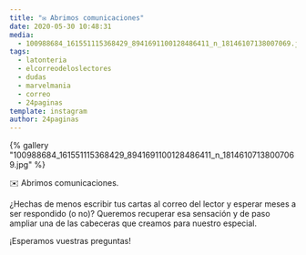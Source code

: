 ```yaml
---
title: "✉️ Abrimos comunicaciones"
date: 2020-05-30 10:48:31
media: 
  - 100988684_161551115368429_8941691100128486411_n_18146107138007069.jpg
tags: 
  - latonteria
  - elcorreodeloslectores
  - dudas
  - marvelmania
  - correo
  - 24paginas
template: instagram
author: 24paginas
---
```


{% gallery "100988684_161551115368429_8941691100128486411_n_18146107138007069.jpg" %}

✉️ Abrimos comunicaciones.

¿Hechas de menos escribir tus cartas al correo del lector y esperar meses a ser respondido (o no)? Queremos recuperar esa sensación y de paso ampliar una de las cabeceras que creamos para nuestro especial.

¡Esperamos vuestras preguntas!
